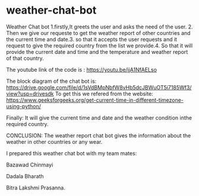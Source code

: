 # weather-chat-bot
Weather Chat bot
1.firstly,It greets the user and asks the need of the user. 2. Then we give our requeste to get the weather report of other countries and the current time and date.3. so that it accepts the user requests and it request to give the required country from the list we provide.4. So that it will provide the current date and time and the temperature and weather report of that country.


The youtube link of the code is :
   https://youtu.be/jjA1NfAELso

The block diagram of the chat bot is:
  https://drive.google.com/file/d/1sVdBMpNbfW8vHb5dcJBWuOT5i7185Wf3/view?usp=drivesdk
To get this we refered from the website:
  https://www.geeksforgeeks.org/get-current-time-in-different-timezone-using-python/

Finally:
  It will give the current time and date and the weather condition inthe required country.

CONCLUSION:
   The weather report chat bot gives the information about the weather in other countries or any wear.


I prepared this weather chat bot with my team mates:
 

Bazawad Chinmayi
  
Dadala Bharath

Bitra Lakshmi Prasanna.
